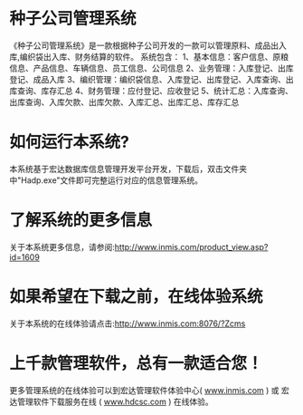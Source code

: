 # 种子公司管理系统

《种子公司管理系统》是一款根据种子公司开发的一款可以管理原料、成品出入库,编织袋出入库、财务结算的软件。 系统包含： 1、基本信息：客户信息、原粮信息、产品信息、车辆信息、员工信息、公司信息 2、业务管理：入库登记、出库登记、成品入库 3、编织管理：编织袋信息、入库登记、出库登记、入库查询、出库查询、库存汇总 4、财务管理：应付登记、应收登记 5、统计汇总：入库查询、出库查询、入库欠款、出库欠款、入库汇总、出库汇总、库存汇总




# 如何运行本系统?

本系统基于宏达数据库信息管理开发平台开发，下载后，双击文件夹中"Hadp.exe"文件即可完整运行对应的信息管理系统。

# 了解系统的更多信息

关于本系统更多信息，请参阅:http://www.inmis.com/product_view.asp?id=1609

# 如果希望在下载之前，在线体验系统

关于本系统的在线体验请点击:http://www.inmis.com:8076/?Zcms

# 上千款管理软件，总有一款适合您！

更多管理系统的在线体验可以到宏达管理软件体验中心( www.inmis.com ) 或 宏达管理软件下载服务在线 ( www.hdcsc.com ) 在线体验。

